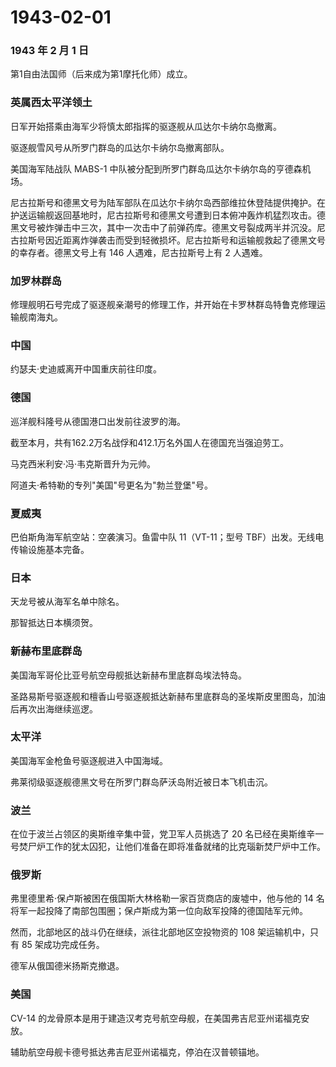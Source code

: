 # 1943-02-01

### 1943 年 2 月 1 日

第1自由法国师（后来成为第1摩托化师）成立。

### 英属西太平洋领土

日军开始搭乘由海军少将慎太郎指挥的驱逐舰从瓜达尔卡纳尔岛撤离。

驱逐舰雪风号从所罗门群岛的瓜达尔卡纳尔岛撤离部队。

美国海军陆战队 MABS-1 中队被分配到所罗门群岛瓜达尔卡纳尔岛的亨德森机场。

尼古拉斯号和德黑文号为陆军部队在瓜达尔卡纳尔岛西部维拉休登陆提供掩护。在护送运输舰返回基地时，尼古拉斯号和德黑文号遭到日本俯冲轰炸机猛烈攻击。德黑文号被炸弹击中三次，其中一次击中了前弹药库。德黑文号裂成两半并沉没。尼古拉斯号因近距离炸弹袭击而受到轻微损坏。尼古拉斯号和运输舰救起了德黑文号的幸存者。德黑文号上有
146 人遇难，尼古拉斯号上有 2 人遇难。

### 加罗林群岛

修理舰明石号完成了驱逐舰亲潮号的修理工作，并开始在卡罗林群岛特鲁克修理运输舰南海丸。

### 中国

约瑟夫·史迪威离开中国重庆前往印度。

### 德国

巡洋舰科隆号从德国港口出发前往波罗的海。

截至本月，共有162.2万名战俘和412.1万名外国人在德国充当强迫劳工。

马克西米利安·冯·韦克斯晋升为元帅。

阿道夫·希特勒的专列"美国"号更名为"勃兰登堡"号。

### 夏威夷

巴伯斯角海军航空站：空袭演习。鱼雷中队 11（VT-11；型号
TBF）出发。无线电传输设施基本完备。

### 日本

天龙号被从海军名单中除名。

那智抵达日本横须贺。

### 新赫布里底群岛

美国海军哥伦比亚号航空母舰抵达新赫布里底群岛埃法特岛。

圣路易斯号驱逐舰和檀香山号驱逐舰抵达新赫布里底群岛的圣埃斯皮里图岛，加油后再次出海继续巡逻。

### 太平洋

美国海军金枪鱼号驱逐舰进入中国海域。

弗莱彻级驱逐舰德黑文号在所罗门群岛萨沃岛附近被日本飞机击沉。

### 波兰

在位于波兰占领区的奥斯维辛集中营，党卫军人员挑选了 20
名已经在奥斯维辛一号焚尸炉工作的犹太囚犯，让他们准备在即将准备就绪的比克瑙新焚尸炉中工作。

### 俄罗斯

弗里德里希·保卢斯被困在俄国斯大林格勒一家百货商店的废墟中，他与他的 14
名将军一起投降了南部包围圈；保卢斯成为第一位向敌军投降的德国陆军元帅。

然而，北部地区的战斗仍在继续，派往北部地区空投物资的 108
架运输机中，只有 85 架成功完成任务。

德军从俄国德米扬斯克撤退。

### 美国

CV-14 的龙骨原本是用于建造汉考克号航空母舰，在美国弗吉尼亚州诺福克安放。

辅助航空母舰卡德号抵达弗吉尼亚州诺福克，停泊在汉普顿锚地。